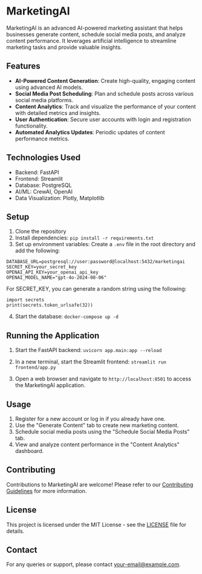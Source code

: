 # MarketingAI

MarketingAI is an advanced AI-powered marketing assistant that helps businesses generate content, schedule social media posts, and analyze content performance. It leverages artificial intelligence to streamline marketing tasks and provide valuable insights.

## Features

- **AI-Powered Content Generation**: Create high-quality, engaging content using advanced AI models.
- **Social Media Post Scheduling**: Plan and schedule posts across various social media platforms.
- **Content Analytics**: Track and visualize the performance of your content with detailed metrics and insights.
- **User Authentication**: Secure user accounts with login and registration functionality.
- **Automated Analytics Updates**: Periodic updates of content performance metrics.

## Technologies Used

- Backend: FastAPI
- Frontend: Streamlit
- Database: PostgreSQL
- AI/ML: CrewAI, OpenAI
- Data Visualization: Plotly, Matplotlib

## Setup

1. Clone the repository
2. Install dependencies: `pip install -r requirements.txt`
3. Set up environment variables:
Create a `.env` file in the root directory and add the following:
```
DATABASE_URL=postgresql://user:password@localhost:5432/marketingai
SECRET_KEY=your_secret_key
OPENAI_API_KEY=your_openai_api_key
OPENAI_MODEL_NAME="gpt-4o-2024-08-06"
```
For SECRET_KEY, you can generate a random string using the following:
```
import secrets
print(secrets.token_urlsafe(32))
```
4. Start the database: `docker-compose up -d`

## Running the Application

1. Start the FastAPI backend: `uvicorn app.main:app --reload`

2. In a new terminal, start the Streamlit frontend: `streamlit run frontend/app.py`

3. Open a web browser and navigate to `http://localhost:8501` to access the MarketingAI application.

## Usage

1. Register for a new account or log in if you already have one.
2. Use the "Generate Content" tab to create new marketing content.
3. Schedule social media posts using the "Schedule Social Media Posts" tab.
4. View and analyze content performance in the "Content Analytics" dashboard.

## Contributing

Contributions to MarketingAI are welcome! Please refer to our [Contributing Guidelines](CONTRIBUTING.md) for more information.

## License

This project is licensed under the MIT License - see the [LICENSE](LICENSE) file for details.

## Contact

For any queries or support, please contact [your-email@example.com](mailto:your-email@example.com).